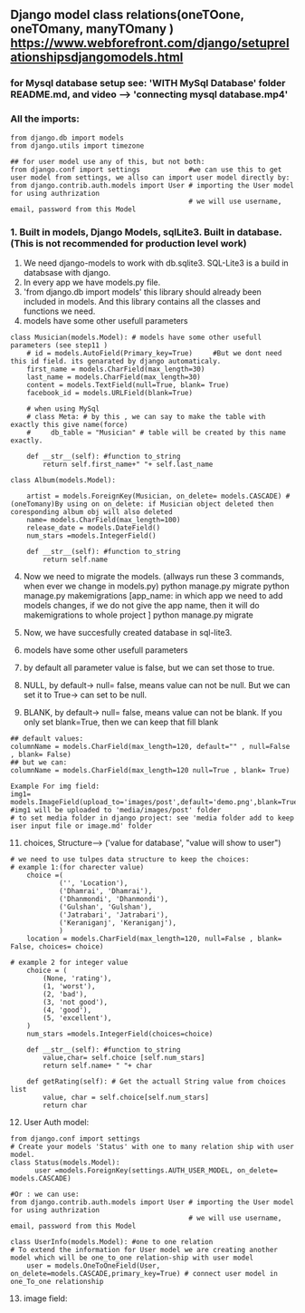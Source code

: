 ## Django model class relations(oneTOone, oneTOmany, manyTOmany ) https://www.webforefront.com/django/setuprelationshipsdjangomodels.html

### for Mysql database setup see: 'WITH MySql Database' folder README.md, and video --> 'connecting mysql database.mp4'

### All the imports:

```
from django.db import models
from django.utils import timezone

## for user model use any of this, but not both:
from django.conf import settings 			#we can use this to get user model from settings, we allso can import user model directly by:
from django.contrib.auth.models import User # importing the User model for using authrization
                                            # we will use username, email, password from this Model
```


### 1. Built in models, Django Models, sqlLite3. Built in database.(This is not recommended for production level work)
1. We need django-models to work with db.sqlite3. SQL-Lite3 is a build in databsase with django.
2. In every app we have models.py file.
3. 'from django.db import models' this library should already been included in models. And this library contains all the classes and functions we need.
4. models have some other usefull parameters 

```
class Musician(models.Model): # models have some other usefull parameters (see step11 )
    # id = models.AutoField(Primary_key=True)     #But we dont need this id field. its genarated by django automaticaly.
    first_name = models.CharField(max_length=30)
    last_name = models.CharField(max_length=30)
	content = models.TextField(null=True, blank= True)
	facebook_id = models.URLField(blank=True)
    
    # when using MySql
    # class Meta: # by this , we can say to make the table with exactly this give name(force)
    #     db_table = "Musician" # table will be created by this name exactly.

    def __str__(self): #function to_string
        return self.first_name+" "+ self.last_name

class Album(models.Model):

    artist = models.ForeignKey(Musician, on_delete= models.CASCADE) # (oneTomany)By using on on_delete: if Musician object deleted then coresponding album obj will also deleted
    name= models.CharField(max_length=100)
    release_date = models.DateField()
    num_stars =models.IntegerField()

    def __str__(self): #function to_string
        return self.name
```

4. Now we need to migrate the models. (allways run these 3 commands, when ever we change in models.py)
 python manage.py migrate
 python manage.py makemigrations [app_name: in which app we need to add models changes, if we do not give the app name, then it will do makemigrations to whole project ]
 python manage.py migrate

5. Now, we have succesfully created database in sql-lite3.

7. models have some other usefull parameters
8. by default all parameter value is false, but we can set those to true.
9. NULL, by default-> null= false, means value can not be null. But we can set it to True-> can set to be null.
10. BLANK, by default-> null= false, means value can not be blank. If you only set blank=True, then we can keep that fill blank


```
## default values:
columnName = models.CharField(max_length=120, default="" , null=False , blank= False)
## but we can:
columnName = models.CharField(max_length=120 null=True , blank= True) 

Example For img field:
img1= models.ImageField(upload_to='images/post',default='demo.png',blank=True) #img1 will be uploaded to 'media/images/post' folder
# to set media folder in django project: see 'media folder add to keep iser input file or image.md' folder
```

11. choices, Structure--> ('value for database', "value will show to user")
```
# we need to use tulpes data structure to keep the choices:
# example 1:(for charecter value)
    choice =(
            ('', 'Location'),
            ('Dhamrai', 'Dhamrai'),
            ('Dhanmondi', 'Dhanmondi'),
            ('Gulshan', 'Gulshan'),
            ('Jatrabari', 'Jatrabari'),
            ('Keraniganj', 'Keraniganj'),
            )
    location = models.CharField(max_length=120, null=False , blank= False, choices= choice)

# example 2 for integer value
    choice = (
        (None, 'rating'),
        (1, 'worst'),
        (2, 'bad'),
        (3, 'not good'),
        (4, 'good'),
        (5, 'excellent'),
    )
    num_stars =models.IntegerField(choices=choice)
    
    def __str__(self): #function to_string
        value,char= self.choice [self.num_stars]
        return self.name+ " "+ char
    
    def getRating(self): # Get the actuall String value from choices list
        value, char = self.choice[self.num_stars]
        return char
```

12. User Auth model: 

```
from django.conf import settings
# Create your models 'Status' with one to many relation ship with user model.
class Status(models.Model):
      user =models.ForeignKey(settings.AUTH_USER_MODEL, on_delete= models.CASCADE)
	  
#Or : we can use:
from django.contrib.auth.models import User # importing the User model for using authrization
                                            # we will use username, email, password from this Model

class UserInfo(models.Model): #one to one relation                               # To extend the information for User model we are creating another model which will be one_to_one relation-ship with user model
    user = models.OneToOneField(User, on_delete=models.CASCADE,primary_key=True) # connect user model in one_To_one relationship

```


13. image field:
